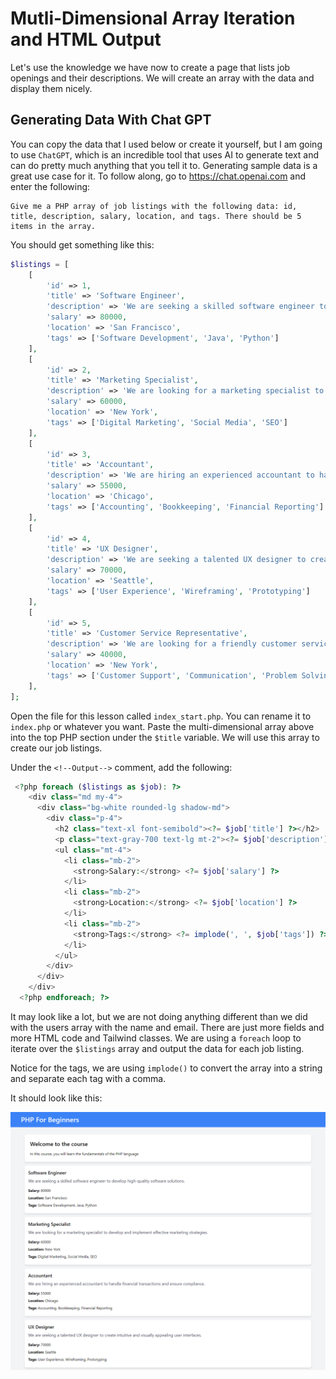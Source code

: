 # Mutli-Dimensional Array Iteration and HTML Output

Let's use the knowledge we have now to create a page that lists job openings and their descriptions. We will create an array with the data and display them nicely.

## Generating Data With Chat GPT

You can copy the data that I used below or create it yourself, but I am going to use `ChatGPT`, which is an incredible tool that uses AI to generate text and can do pretty much anything that you tell it to. Generating sample data is a great use case for it. To follow along, go to https://chat.openai.com and enter the following:

```
Give me a PHP array of job listings with the following data: id, title, description, salary, location, and tags. There should be 5 items in the array.
```

You should get something like this:

```php
$listings = [
    [
        'id' => 1,
        'title' => 'Software Engineer',
        'description' => 'We are seeking a skilled software engineer to develop high-quality software solutions.',
        'salary' => 80000,
        'location' => 'San Francisco',
        'tags' => ['Software Development', 'Java', 'Python']
    ],
    [
        'id' => 2,
        'title' => 'Marketing Specialist',
        'description' => 'We are looking for a marketing specialist to develop and implement effective marketing strategies.',
        'salary' => 60000,
        'location' => 'New York',
        'tags' => ['Digital Marketing', 'Social Media', 'SEO']
    ],
    [
        'id' => 3,
        'title' => 'Accountant',
        'description' => 'We are hiring an experienced accountant to handle financial transactions and ensure compliance.',
        'salary' => 55000,
        'location' => 'Chicago',
        'tags' => ['Accounting', 'Bookkeeping', 'Financial Reporting']
    ],
    [
        'id' => 4,
        'title' => 'UX Designer',
        'description' => 'We are seeking a talented UX designer to create intuitive and visually appealing user interfaces.',
        'salary' => 70000,
        'location' => 'Seattle',
        'tags' => ['User Experience', 'Wireframing', 'Prototyping']
    ],
    [
        'id' => 5,
        'title' => 'Customer Service Representative',
        'description' => 'We are looking for a friendly customer service representative to assist customers and resolve issues.',
        'salary' => 40000,
        'location' => 'New York',
        'tags' => ['Customer Support', 'Communication', 'Problem Solving']
    ],
];
```

Open the file for this lesson called `index_start.php`. You can rename it to `index.php` or whatever you want. Paste the multi-dimensional array above into the top PHP section under the `$title` variable. We will use this array to create our job listings.

Under the `<!--Output-->` comment, add the following:

```php
 <?php foreach ($listings as $job): ?>
    <div class="md my-4">
      <div class="bg-white rounded-lg shadow-md">
        <div class="p-4">
          <h2 class="text-xl font-semibold"><?= $job['title'] ?></h2>
          <p class="text-gray-700 text-lg mt-2"><?= $job['description'] ?></p>
          <ul class="mt-4">
            <li class="mb-2">
              <strong>Salary:</strong> <?= $job['salary'] ?>
            </li>
            <li class="mb-2">
              <strong>Location:</strong> <?= $job['location'] ?>
            </li>
            <li class="mb-2">
              <strong>Tags:</strong> <?= implode(', ', $job['tags']) ?>
            </li>
          </ul>
        </div>
      </div>
    </div>
  <?php endforeach; ?>
```

It may look like a lot, but we are not doing anything different than we did with the users array with the name and email. There are just more fields and more HTML code and Tailwind classes. We are using a `foreach` loop to iterate over the `$listings` array and output the data for each job listing.

Notice for the tags, we are using `implode()` to convert the array into a string and separate each tag with a comma.

It should look like this:

<img src="../assets/images/job-listings.png" width="700" />
